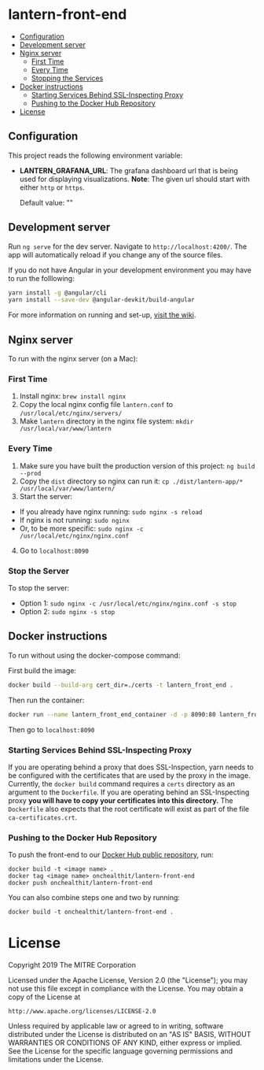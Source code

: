 # lantern-front-end


* [Configuration](#configuration)
* [Development server](#development-server)
* [Nginx server](#nginx-server)
  * [First Time](#first-time)
  * [Every Time](#every-time)
  * [Stopping the Services](#stop-the-server)
* [Docker instructions](#docker-instructions)
  * [Starting Services Behind SSL-Inspecting Proxy](#starting-services-behind-ssl-inspecting-proxy)
  * [Pushing to the Docker Hub Repository](#pushing-to-the-docker-hub-repository)
* [License](#license)

## Configuration
This project reads the following environment variable:

* **LANTERN_GRAFANA_URL**: The grafana dashboard url that is being used for displaying visualizations. **Note**: The given url should start with either `http` or `https`.

  Default value: ""

## Development server

Run `ng serve` for the dev server. Navigate to `http://localhost:4200/`. The app will automatically reload if you change any of the source files.

If you do not have Angular in your development environment you may have to run the folllowing:
```bash
yarn install -g @angular/cli
yarn install --save-dev @angular-devkit/build-angular
```

For more information on running and set-up, [visit the wiki](https://github.com/onc-healthit/lantern-front-end/wiki).

## Nginx server

To run with the nginx server (on a Mac):

### First Time
1. Install nginx: `brew install nginx`
2. Copy the local nginx config file `lantern.conf` to `/usr/local/etc/nginx/servers/`
3. Make `lantern` directory in the nginx file system: `mkdir /usr/local/var/www/lantern`

### Every Time
1. Make sure you have built the production version of this project: `ng build --prod`
2. Copy the `dist` directory so nginx can run it: `cp ./dist/lantern-app/* /usr/local/var/www/lantern/`
3. Start the server:
  - If you already have nginx running: `sudo nginx -s reload`
  - If nginx is not running: `sudo nginx`
  - Or, to be more specific: `sudo nginx -c /usr/local/etc/nginx/nginx.conf`
4. Go to `localhost:8090`

### Stop the Server
To stop the server:
  - Option 1: `sudo nginx -c /usr/local/etc/nginx/nginx.conf -s stop`
  - Option 2: `sudo nginx -s stop`

## Docker instructions

To run without using the docker-compose command:

First build the image:

```bash
docker build --build-arg cert_dir=./certs -t lantern_front_end .
```

Then run the container:

```bash
docker run --name lantern_front_end_container -d -p 8090:80 lantern_front_end
```

Then go to `localhost:8090`

### Starting Services Behind SSL-Inspecting Proxy
If you are operating behind a proxy that does SSL-Inspection, yarn needs to be configured with the certificates that are used by the proxy in the image. Currently, the `docker build` command requires a `certs` directory as an argument to the `Dockerfile`. If you are operating behind an SSL-Inspecting proxy **you will have to copy your certificates into this directory.** The `Dockerfile` also expects that the root certificate will exist as part of the file `ca-certificates.crt`.

### Pushing to the Docker Hub Repository
To push the front-end to our [Docker Hub public repository](https://hub.docker.com/repository/docker/onchealthit/lantern-front-end), run:

```
docker build -t <image name> .
docker tag <image name> onchealthit/lantern-front-end
docker push onchealthit/lantern-front-end
```

You can also combine steps one and two by running:
```
docker build -t onchealthit/lantern-front-end .
```

# License

Copyright 2019 The MITRE Corporation

Licensed under the Apache License, Version 2.0 (the "License"); you may not use this file except in compliance with the License. You may obtain a copy of the License at

```
http://www.apache.org/licenses/LICENSE-2.0
```

Unless required by applicable law or agreed to in writing, software distributed under the License is distributed on an "AS IS" BASIS, WITHOUT WARRANTIES OR CONDITIONS OF ANY KIND, either express or implied. See the License for the specific language governing permissions and limitations under the License.
